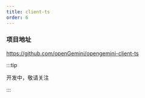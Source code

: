 ```yaml
---
title: client-ts
order: 6
---
```


### **项目地址**

https://github.com/openGemini/opengemini-client-ts



:::tip

开发中，敬请关注

:::
